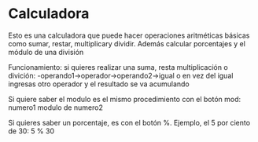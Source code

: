 # Calculadora
Esto es una calculadora que puede hacer operaciones aritméticas básicas 
como sumar, restar, multiplicary dividir. Además calcular porcentajes y el módulo de una división

Funcionamiento:
si quieres realizar una suma, resta multiplicación o divición:
-operando1->operador->operando2->igual
 o en vez del igual ingresas otro operador y el resultado se va acumulando

 Si quiere saber el modulo es el mismo procedimiento con el botón mod:
 numero1 modulo de numero2

 Si quieres saber un porcentaje, es con el botón %.
 Ejemplo, el 5 por ciento de 30:
 5 % 30
 
 
